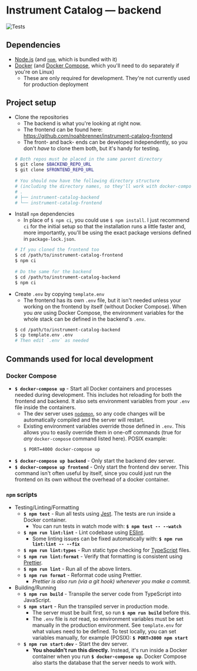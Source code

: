 # Instrument Catalog — backend

![Tests](https://github.com/noahbrenner/instrument-catalog-backend/workflows/Tests/badge.svg)

## Dependencies

- [Node.js](https://nodejs.org/) (and [`npm`](https://www.npmjs.com/get-npm), which is bundled with it)
- [Docker](https://docs.docker.com/get-docker/) (and [Docker Compose](https://docs.docker.com/compose/install/), which you'll need to do separately if you're on Linux)
  - These are only required for development. They're not currently used for production deployment

## Project setup

- Clone the repositories
  - The backend is what you're looking at right now.
  - The frontend can be found here: https://github.com/noahbrenner/instrument-catalog-frontend
  - The front- and back- ends can be developed independently, so you don't _have_ to clone them both, but it's handy for testing.
  ```bash
  # Both repos must be placed in the same parent directory
  $ git clone $BACKEND_REPO_URL
  $ git clone $FRONTEND_REPO_URL
   
  # You should now have the following directory structure
  # (including the directory names, so they'll work with docker-compose)
  # .
  # ├── instrument-catalog-backend
  # └── instrument-catalog-frontend
  ```
- Install `npm` dependencies
  - In place of `$ npm ci`, you could use `$ npm install`. I just recommend `ci` for the initial setup so that the installation runs a little faster and, more importantly, you'll be using the exact package versions defined in `package-lock.json`.
  ```bash
  # If you cloned the frontend too
  $ cd /path/to/instrument-catalog-frontend
  $ npm ci
   
  # Do the same for the backend
  $ cd /path/to/instrument-catalog-backend
  $ npm ci
  ```
- Create `.env` by copying `template.env`
  - The frontend has its own `.env` file, but it isn't needed unless your working on the frontend by itself (without Docker Compose). When you _are_ using Docker Compose, the environment variables for the whole stack can be defined in the backend's `.env`.
  ```bash
  $ cd /path/to/instrument-catalog-backend
  $ cp template.env .env
  # Then edit `.env` as needed
  ```

## Commands used for local development

### Docker Compose

- **`$ docker-compose up`** - Start all Docker containers and processes needed during development. This includes hot reloading for both the frontend and backend. It also sets environment variables from your `.env` file inside the containers.
  - The dev server uses [`nodemon`](https://nodemon.io/), so any code changes will be automatically compiled and the server will restart.
  - Existing environment variables override those defined in `.env`. This allows you to easily override them in one-off commands (true for _any_ `docker-compose` command listed here). POSIX example:
    ```bash
    $ PORT=4000 docker-compose up
    ```
- **`$ docker-compose up backend`** - Only start the backend dev server.
- **`$ docker-compose up frontend`** - Only start the frontend dev server. This command isn't often useful by itself, since you could just run the frontend on its own without the overhead of a docker container.

### `npm` scripts

- Testing/Linting/Formatting
  - **`$ npm test`** - Run all tests using [Jest](https://jestjs.io/). The tests are run inside a Docker container.
    - You can run tests in watch mode with: **`$ npm test -- --watch`**
  - **`$ npm run lint:lint`** - Lint codebase using [ESlint](https://eslint.org/).
    - Some linting issues can be fixed automatically with: **`$ npm run lint:lint -- --fix`**
  - **`$ npm run lint:types`** - Run static type checking for [TypeScript](https://www.typescriptlang.org/) files.
  - **`$ npm run lint:format`** - Verify that formatting is consistent using [Prettier](https://prettier.io/).
  - **`$ npm run lint`** - Run all of the above linters.
  - **`$ npm run format`** - Reformat code using Prettier.
    - _Prettier is also run (via a git hook) whenever you make a commit._
- Building/Running
  - **`$ npm run build`** - Transpile the server code from TypeScript into JavaScript.
  - **`$ npm start`** - Run the transpiled server in production mode.
    - The server must be built first, so run **`$ npm run build`** before this.
    - The `.env` file is _not_ read, so environment variables must be set manually in the production environment. See `template.env` for what values need to be defined. To test locally, you can set variables manually, for example (POSIX): **`$ PORT=3000 npm start`**
  - **`$ npm run start:dev`** - Start the dev server.
    - **You shouldn't run this directly.** Instead, it's run inside a Docker container when you run **`$ docker-compose up`**. Docker Compose also starts the database that the server needs to work with.
